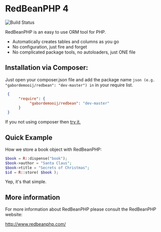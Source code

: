 RedBeanPHP 4
============

![Build Status](https://travis-ci.org/gabordemooij/redbean.svg?branch=master)

RedBeanPHP is an easy to use ORM tool for PHP.

* Automatically creates tables and columns as you go
* No configuration, just fire and forget
* No complicated package tools, no autoloaders, just ONE file

Installation via Composer:
-------------------------

Just open your composer.json file and add the package name ```json (e.g. "gabordemooij/redbean": "dev-master") in``` in your require list.

```json
 {
      "require": {
           "gabordemooij/redbean": "dev-master"
      }
 }
```

If you not using composer then [try it.](http://redbeanphp.com/install)

Quick Example
-------------

How we store a book object with RedBeanPHP:
```php
$book = R::dispense("book");
$book->author = "Santa Claus";
$book->title = "Secrets of Christmas";
$id = R::store( $book );
```

Yep, it's that simple.


More information
----------------

For more information about RedBeanPHP please consult
the RedBeanPHP website:

http://www.redbeanphp.com/

